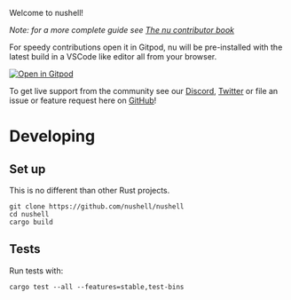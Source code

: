 Welcome to nushell!

*Note: for a more complete guide see [The nu contributor book](https://github.com/nushell/contributor-book)*

For speedy contributions open it in Gitpod, nu will be pre-installed with the latest build in a VSCode like editor all from your browser.

[![Open in Gitpod](https://gitpod.io/button/open-in-gitpod.svg)](https://gitpod.io/#https://github.com/nushell/nushell)

To get live support from the community see our [Discord](https://discordapp.com/invite/NtAbbGn), [Twitter](https://twitter.com/nu_shell) or file an issue or feature request here on [GitHub](https://github.com/nushell/nushell/issues/new/choose)!
<!--WIP-->

# Developing
## Set up
This is no different than other Rust projects.

```shell
git clone https://github.com/nushell/nushell
cd nushell
cargo build
```

## Tests

Run tests with:

```shell
cargo test --all --features=stable,test-bins
```
